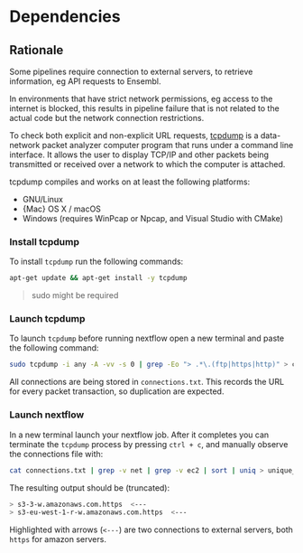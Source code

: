 # Dependencies

## Rationale

Some pipelines require connection to external servers, to retrieve information, eg API requests to Ensembl.

In environments that have strict network permissions, eg access to the internet is blocked, this results in pipeline failure that is not related to the actual code but the network connection restrictions.

To check both explicit and non-explicit URL requests, [tcpdump](https://github.com/the-tcpdump-group/tcpdump) is a data-network packet analyzer computer program that runs under a command line interface. It allows the user to display TCP/IP and other packets being transmitted or received over a network to which the computer is attached.

tcpdump compiles and works on at least the following platforms:

- GNU/Linux
- {Mac} OS X / macOS
- Windows (requires WinPcap or Npcap, and Visual Studio with CMake)

### Install tcpdump

To install `tcpdump` run the following commands:

```bash
apt-get update && apt-get install -y tcpdump
```

> sudo might be required
### Launch tcpdump
To launch `tcpdump` before running nextflow open a new terminal and paste
the following command:

```bash
sudo tcpdump -i any -A -vv -s 0 | grep -Eo "> .*\.(ftp|https|http)" > connections.txt
```

All connections are being stored in `connections.txt`. This records the
URL for every packet transaction, so duplication are expected.

### Launch nextflow

In a new terminal launch your nextflow job. After it completes you can terminate the `tcpdump` process by pressing `ctrl + c`, and manually observe the connections file with:

```bash
cat connections.txt | grep -v net | grep -v ec2 | sort | uniq > unique_connections.txt
```

The resulting output should be (truncated):

```bash
> s3-3-w.amazonaws.com.https  <---
> s3-eu-west-1-r-w.amazonaws.com.https  <---
```

Highlighted with arrows (`<---`) are two connections to external
servers, both `https` for amazon servers.
